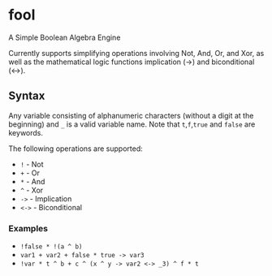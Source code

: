 # fool
A Simple Boolean Algebra Engine

Currently supports simplifying operations involving Not, And, Or, and Xor, as well as the mathematical logic functions implication (->) and biconditional (<->).

## Syntax
Any variable consisting of alphanumeric characters (without a digit at the beginning) and `_` is a valid variable name. 
Note that `t`,`f`,`true` and `false` are keywords. 

The following operations are supported:

- `!` - Not
- `+` - Or
- `*` - And
- `^` - Xor
- `->` - Implication
- `<->` - Biconditional


### Examples
- `!false * !(a ^ b)`
- `var1 + var2 + false * true -> var3`
- `!var * t ^ b + c ^ (x ^ y -> var2 <-> _3) ^ f * t`

